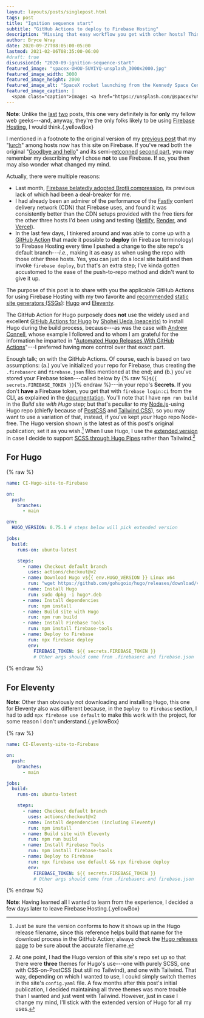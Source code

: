 ```yaml
---
layout: layouts/posts/singlepost.html
tags: post
title: "Ignition sequence start"
subtitle: "GitHub Actions to deploy to Firebase Hosting"
description: "Missing that easy workflow you get with other hosts? This script is for you."
author: Bryce Wray
date: 2020-09-27T08:05:00-05:00
lastmod: 2021-02-06T08:35:00-06:00
#draft: true
discussionId: "2020-09-ignition-sequence-start"
featured_image: "spacex-OHOU-5UVIYQ-unsplash_3000x2000.jpg"
featured_image_width: 3000
featured_image_height: 2000
featured_image_alt: "SpaceX rocket launching from the Kennedy Space Center in Florida"
featured_image_caption: |
  <span class="caption">Image: <a href="https://unsplash.com/@spacex?utm_source=unsplash&amp;utm_medium=referral&amp;utm_content=creditCopyText">SpaceX</a>; <a href="https://unsplash.com/s/photos/launch?utm_source=unsplash&amp;utm_medium=referral&amp;utm_content=creditCopyText">Unsplash</a></span>
---
```


**Note**: Unlike the [last](/posts/2020/09/normal-persons-guide-static-websites) [two](/posts/2020/09/normal-persons-guide-static-website-hosting) posts, this one very definitely is for **only** my fellow web geeks---and, anyway, they're the only folks likely to be using [Firebase Hosting](https://firebase.google.com), I would think.{.yellowBox}

I mentioned in a footnote to the original version of my [previous post](/posts/2020/09/normal-persons-guide-static-website-hosting) that my "[lurch](/posts/2020/09/goodbye-hello-part-5)" among hosts now has this site on Firebase. If you've read both the original "[Goodbye and hello](/posts/2020/07/goodbye-hello)" and its semi-[retconned](https://www.merriam-webster.com/words-at-play/retcon-history-and-meaning) [second part](/posts/2020/07/goodbye-hello-part-2), you may remember my describing why I chose **not** to use Firebase. If so, you then may also wonder what changed my mind.

Actually, there were multiple reasons:

- Last month, [Firebase belatedly adopted Brotli compression](https://firebase.googleblog.com/2020/08/firebase-hosting-new-features.html), its previous lack of which had been a deal-breaker for me.
- I had already been an admirer of the performance of the [Fastly](https://fastly.com) content delivery network (CDN) that Firebase uses, and found it was consistently better than the CDN setups provided with the free tiers for the other three hosts I'd been using and testing ([Netlify](https://netlify.com), [Render](https://render.com), and [Vercel](https://vercel.com)).
- In the last few days, I tinkered around and was able to come up with a [GitHub Action](https://github.com/features/actions) that made it possible to **deploy** (in Firebase terminology) to Firebase Hosting every time I pushed a change to the site repo's default branch---*i.e.*, making it as easy as when using the repo with those other three hosts. Yes, you can just do a local site build and then invoke `firebase deploy`, but that's an extra step; I've kinda gotten accustomed to the ease of the push-to-repo method and didn't want to give it up.

The purpose of this post is to share with you the applicable GitHub Actions for using Firebase Hosting with my two favorite and [recommended](/posts/2020/09/normal-persons-guide-static-websites) [static site generators (SSGs)](https://staticgen.com): [Hugo](https://gohugo.io) and [Eleventy](https://11ty.dev).

The GitHub Action for Hugo purposely does **not** use the widely used and excellent [GitHub Actions for Hugo](https://github.com/peaceiris/actions-hugo) by [Shohei Ueda (peaceiris)](https://github.com/peaceiris) to install Hugo during the build process, because---as was the case with [Andrew Connell](https://andrewconnell.com), whose example I followed and to whom I am grateful for the information he imparted in "[Automated Hugo Releases With GitHub Actions](https://www.andrewconnell.com/blog/automated-hugo-releases-with-github-actions/)"---I preferred having more control over that exact part.

Enough talk; on with the GitHub Actions. Of course, each is based on two assumptions: (a.) you've initialized your repo for Firebase, thus creating the `.firebaserc` and `firebase.json` files mentioned at the end; and (b.) you've stored your Firebase token---called below by {% raw %}`${{ secrets.FIREBASE_TOKEN }}`{% endraw %}---in your repo's **Secrets**. If you don't **have** a Firebase token, you get that with `firebase login:ci` from the CLI, as explained in the [documentation](https://firebase.google.com/docs/cli#cli-ci-systems). You'll note that I have `npm run build` in the *Build site with Hugo* step; but that's peculiar to my [Node.js](https://nodejs.org)-using Hugo repo (chiefly because of [PostCSS](https://postcss.org) and [Tailwind CSS](https://tailwindcss.com)), so you may want to use a variation of that, instead, if you've kept *your* Hugo repo Node-free. The Hugo version shown is the latest as of this post's original publication; set it as you wish.[^versionInfo] When I use Hugo, I use the [extended version](https://gohugo.io/troubleshooting/faq/#i-get-tocss--this-feature-is-not-available-in-your-current-hugo-version) in case I decide to support [SCSS through Hugo Pipes](https://gohugo.io/hugo-pipes/scss-sass/) rather than Tailwind.[^diffThemes]


[^versionInfo]: Just be sure the version conforms to how it shows up in the Hugo release filename, since this reference helps build that name for the download process in the GitHub Action; always check the [Hugo releases page](https://github.com/gohugoio/hugo/releases) to be sure about the accurate filename.

[^diffThemes]: At one point, I had the Hugo version of this site's repo set up so that there were **three** themes for Hugo's use---one with purely SCSS, one with CSS-on-PostCSS (but still no Tailwind), and one with Tailwind. That way, depending on which I wanted to use, I coukd simply switch themes in the site's <code>config.yaml</code> file. A few months after this post's initial publication, I decided maintaining all three themes was more trouble than I wanted and just went with Tailwind. However, just in case I change my mind, I'll stick with the extended version of Hugo for all my uses.

## For Hugo

{% raw %}
```yaml
name: CI-Hugo-site-to-Firebase

on:
  push:
    branches:
      - main

env:
  HUGO_VERSION: 0.75.1 # steps below will pick extended version

jobs:
  build:
    runs-on: ubuntu-latest

    steps:
      - name: Checkout default branch
        uses: actions/checkout@v2
      - name: Download Hugo v${{ env.HUGO_VERSION }} Linux x64
        run: "wget https://github.com/gohugoio/hugo/releases/download/v${{ env.HUGO_VERSION }}/hugo_extended_${{ env.HUGO_VERSION }}_Linux-64bit.deb -O hugo_extended_${{ env.HUGO_VERSION }}_Linux-64bit.deb"
      - name: Install Hugo
        run: sudo dpkg -i hugo*.deb
      - name: Install dependencies
        run: npm install
      - name: Build site with Hugo
        run: npm run build
      - name: Install Firebase Tools
        run: npm install firebase-tools
      - name: Deploy to Firebase
        run: npx firebase deploy
        env:
          FIREBASE_TOKEN: ${{ secrets.FIREBASE_TOKEN }}
          # Other args should come from .firebaserc and firebase.json
```
{% endraw %}

## For Eleventy

**Note**: Other than obviously not downloading and installing Hugo, this one for Eleventy also was different because, in the `Deploy to Firebase` section, I had to add `npx firebase use default` to make this work with the project, for some reason I don't understand.{.yellowBox}

{% raw %}

```yaml
name: CI-Eleventy-site-to-Firebase

on:
  push:
    branches:
      - main

jobs:
  build:
    runs-on: ubuntu-latest

    steps:
      - name: Checkout default branch
        uses: actions/checkout@v2
      - name: Install dependencies (including Eleventy)
        run: npm install
      - name: Build site with Eleventy
        run: npm run build
      - name: Install Firebase Tools
        run: npm install firebase-tools
      - name: Deploy to Firebase
        run: npx firebase use default && npx firebase deploy
        env:
          FIREBASE_TOKEN: ${{ secrets.FIREBASE_TOKEN }}
          # Other args should come from .firebaserc and firebase.json
```

{% endraw %}

**Note**: Having learned all I wanted to learn from the experience, I decided a few days later to leave Firebase Hosting.{.yellowBox}
